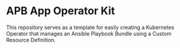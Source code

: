 # APB App Operator Kit

This repository serves as a template for easily creating a Kubernetes Operator that manages
an Ansible Playbook Bundle using a Custom Resource Definition.
